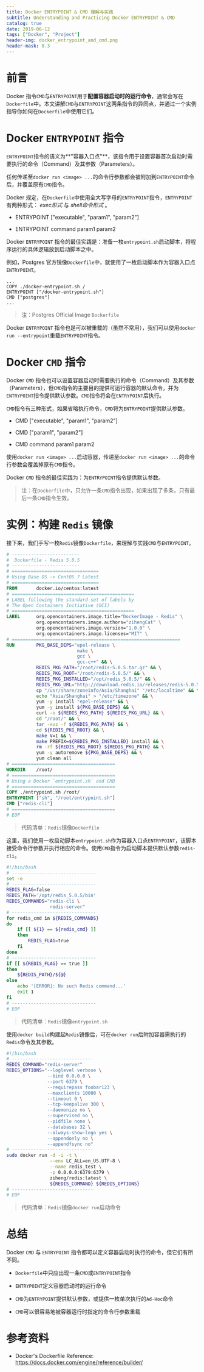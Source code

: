 ```yaml
---
title: Docker ENTRYPOINT & CMD 理解与实践
subtitle: Understanding and Practicing Docker ENTRYPOINT & CMD
catalog: true
date: 2019-06-12
tags: ["Docker", "Project"]
header-img: docker_entrypoint_and_cmd.png
header-mask: 0.3
---
```


# 前言

Docker 指令`CMD`与`ENTRYPOINT`用于**配置容器启动时的运行命令**，通常会写在`Dockerfile`中。本文讲解`CMD`与`ENTRYPOINT`这两条指令的异同点，并通过一个实例指导你如何在`Dockerfile`中使用它们。

# Docker `ENTRYPOINT` 指令

`ENTRYPOINT`指令的语义为**"容器入口点"**，该指令用于设置容器首次启动时需要执行的命令（Command）及其参数（Parameters）。

任何传递至`docker run <image> ...`的命令行参数都会被附加到`ENTRYPOINT`命令后，并覆盖原有`CMD`指令。

Docker 规定，在`Dockerfile`中使用全大写字母的`ENTRYPOINT`指令，`ENTRYPOINT`有两种形式： *exec形式* 与 *shell命令形式* 。

- ENTRYPOINT ["executable", "param1", "param2"]

- ENTRYPOINT command param1 param2

Docker `ENTRYPOINT` 指令的最佳实践是：准备一枚`entrypoint.sh`启动脚本，将程序运行的具体逻辑放到启动脚本之中。

例如，Postgres 官方镜像`Dockerfile`中，就使用了一枚启动脚本作为容器入口点`ENTRYPOINT`。

```plain
...
COPY ./docker-entrypoint.sh /
ENTRYPOINT ["/docker-entrypoint.sh"]
CMD ["postgres"]
...
```
> 注：Postgres Official Image `Dockerfile`

Docker `ENTRYPOINT` 指令也是可以被重载的（虽然不常用），我们可以使用`docker run --entrypoint`重载`ENTRYPOINT`指令。

# Docker `CMD` 指令

Docker `CMD` 指令也可以设置容器启动时需要执行的命令（Command）及其参数（Parameters），但`CMD`指令的主要目的提供可运行容器的默认命令，并为`ENTRYPOINT`指令提供默认参数。`CMD`指令将会在`ENTRYPOINT`后执行。

`CMD`指令有三种形式，如果省略执行命令，`CMD`将为`ENTRYPOINT`提供默认参数。

- CMD ["executable", "param1", "param2"]

- CMD ["param1", "param2"]

- CMD command param1 param2

使用`docker run <image> ...`启动容器，传递至`docker run <image> ...`的命令行参数会覆盖掉原有`CMD`指令。

Docker `CMD` 指令的最佳实践为：为`ENTRYPOINT`指令提供默认参数。

> 注：在`Dockerfile`中，只允许一条`CMD`指令出现，如果出现了多条，只有最后一条`CMD`指令生效。

# 实例：构建 `Redis` 镜像

接下来，我们手写一枚`Redis`镜像`Dockerfile`，来理解与实践`CMD`与`ENTRYPOINT`。

```Dockerfile
# -------------------------
#  Dockerfile - Redis 5.0.5
# -------------------------
# ================================
# Using Base OS -> CentOS 7 Latest
# ================================
FROM       docker.io/centos:latest
# =============================================
# LABEL following the standard set of labels by
# The Open Containers Initiative (OCI)
# =============================================
LABEL      org.opencontainers.image.title="DockerImage - Redis" \
           org.opencontainers.image.authors="zihengCat" \
           org.opencontainers.image.version="1.0.0" \
           org.opencontainers.image.licenses="MIT" \
# ==============================================================
RUN        PKG_BASE_DEPS="epel-release \
                          make \
                          gcc \
                          gcc-c++" && \
           REDIS_PKG_PATH="/root/redis-5.0.5.tar.gz" && \
           REDIS_PKG_ROOT="/root/redis-5.0.5/" && \
           REDIS_PKG_INSTALLED="/opt/redis_5.0.5/" && \
           REDIS_PKG_URL="http://download.redis.io/releases/redis-5.0.5.tar.gz" && \
           cp "/usr/share/zoneinfo/Asia/Shanghai" "/etc/localtime" && \
           echo "Asia/Shanghai" > "/etc/timezone" && \
           yum -y install "epel-release" && \
           yum -y install ${PKG_BASE_DEPS} && \
           curl -o ${REDIS_PKG_PATH} ${REDIS_PKG_URL} && \
           cd "/root/" && \
           tar -xvz -f ${REDIS_PKG_PATH} && \
           cd ${REDIS_PKG_ROOT} && \
           make V=1 && \
           make PREFIX=${REDIS_PKG_INSTALLED} install && \
           rm -rf ${REDIS_PKG_ROOT} ${REDIS_PKG_PATH} && \
           yum -y autoremove ${PKG_BASE_DEPS} && \
           yum clean all
# ======================================
WORKDIR    /root/
# ======================================
# Using a Docker `entrypoint.sh` and CMD
# ======================================
COPY ./entrypoint.sh /root/
ENTRYPOINT ["sh", "/root/entrypoint.sh"]
CMD ["redis-cli"]
# ======================================
# EOF
```
> 代码清单：`Redis`镜像`Dockerfile`

这里，我们使用一枚启动脚本`entrypoint.sh`作为容器入口点`ENTRYPOINT`，该脚本接受命令行参数并执行相应的命令。使用`CMD`指令为启动脚本提供默认参数`redis-cli`。

```bash
#!/bin/bash
# -------------------------------
set -e
# -------------------------------
REDIS_FLAG=false
REDIS_PATH='/opt/redis_5.0.5/bin'
REDIS_COMMANDS="redis-cli \
                redis-server"
# -------------------------------
for redis_cmd in ${REDIS_COMMANDS}
do
    if [[ ${1} == ${redis_cmd} ]]
    then
        REDIS_FLAG=true
    fi
done
# -------------------------------
if [[ ${REDIS_FLAG} == true ]]
then
    ${REDIS_PATH}/${@}
else
    echo '[ERROR]: No such Redis command...'
    exit 1
fi
# -------------------------------
# EOF
```
> 代码清单：`Redis`镜像`entrypoint.sh`

使用`docker build`构建起`Redis`镜像后，可在`docker run`后附加容器需执行的`Redis`命令及其参数。

```bash
#!/bin/bash
# ------------------------------
REDIS_COMMAND="redis-server"
REDIS_OPTIONS="--loglevel verbose \
               --bind 0.0.0.0 \
               --port 6379 \
               --requirepass foobar123 \
               --maxclients 10000 \
               --timeout 0 \
               --tcp-keepalive 300 \
               --daemonize no \
               --supervised no \
               --pidfile none \
               --databases 32 \
               --always-show-logo yes \
               --appendonly no \
               --appendfsync no"
# ------------------------------
sudo docker run -d -i -t \
                --env LC_ALL=en_US.UTF-8 \
                --name redis_test \
                -p 0.0.0.0:6379:6379 \
                ziheng/redis:latest \
                ${REDIS_COMMAND} ${REDIS_OPTIONS}
# ------------------------------
# EOF
```
> 代码清单：`Redis`镜像`docker run`启动命令

# 总结

Docker `CMD` 与 `ENTRYPOINT` 指令都可以定义容器启动时执行的命令，但它们有所不同。

- `Dockerfile`中只应出现一条`CMD`或`ENTRYPOINT`指令

- `ENTRYPOINT`定义容器启动时的运行命令

- `CMD`为`ENTRYPOINT`提供默认参数，或提供一枚单次执行的`Ad-Hoc`命令

- `CMD`可以很容易地被容器运行时指定的命令行参数重载

# 参考资料

- Docker's Dockerfile Reference: https://docs.docker.com/engine/reference/builder/

